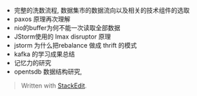 * 完整的洗数流程, 数据集市的数据流向以及相关的技术组件的选取
* paxos 原理再次理解
* nio的buffer为何不能一次读取全部数据
* JStorm使用的 lmax disruptor 原理
* jstorm 为什么把rebalance 做成 thrift 的模式
* kafka 的学习成果总结
* 记忆力的研究
* opentsdb 数据结构研究, 

> Written with [StackEdit](https://stackedit.io/).
<!--stackedit_data:
eyJoaXN0b3J5IjpbMzIwNTM3MjA2XX0=
-->